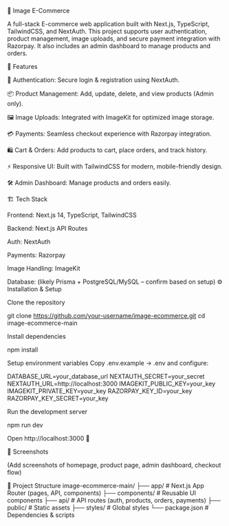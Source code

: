 🛒 Image E-Commerce

A full-stack E-commerce web application built with Next.js, TypeScript, TailwindCSS, and NextAuth.
This project supports user authentication, product management, image uploads, and secure payment integration with Razorpay.
It also includes an admin dashboard to manage products and orders.

🚀 Features

🔐 Authentication: Secure login & registration using NextAuth.

📦 Product Management: Add, update, delete, and view products (Admin only).

🖼 Image Uploads: Integrated with ImageKit for optimized image storage.

💳 Payments: Seamless checkout experience with Razorpay integration.

🛍 Cart & Orders: Add products to cart, place orders, and track history.

⚡ Responsive UI: Built with TailwindCSS for modern, mobile-friendly design.

🛠 Admin Dashboard: Manage products and orders easily.

🏗 Tech Stack

Frontend: Next.js 14, TypeScript, TailwindCSS

Backend: Next.js API Routes

Auth: NextAuth

Payments: Razorpay

Image Handling: ImageKit

Database: (likely Prisma + PostgreSQL/MySQL – confirm based on setup)
⚙️ Installation & Setup

Clone the repository

git clone https://github.com/your-username/image-ecommerce.git
cd image-ecommerce-main


Install dependencies

npm install


Setup environment variables
Copy .env.example → .env and configure:

DATABASE_URL=your_database_url
NEXTAUTH_SECRET=your_secret
NEXTAUTH_URL=http://localhost:3000
IMAGEKIT_PUBLIC_KEY=your_key
IMAGEKIT_PRIVATE_KEY=your_key
RAZORPAY_KEY_ID=your_key
RAZORPAY_KEY_SECRET=your_key


Run the development server

npm run dev


Open http://localhost:3000
 🎉

📸 Screenshots

(Add screenshots of homepage, product page, admin dashboard, checkout flow)

📂 Project Structure
image-ecommerce-main/
 ├── app/               # Next.js App Router (pages, API, components)
 ├── components/        # Reusable UI components
 ├── api/               # API routes (auth, products, orders, payments)
 ├── public/            # Static assets
 ├── styles/            # Global styles
 └── package.json       # Dependencies & scripts
